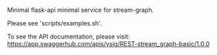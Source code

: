 Minimal flask-api minimal service for stream-graph. 

Please see 'scripts/examples.sh'.

To see the API documentation, please visit:
https://app.swaggerhub.com/apis/ysig/REST-stream_graph-basic/1.0.0


